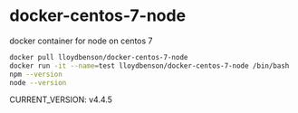 # docker-centos-7-node
docker container for node on centos 7

```sh
docker pull lloydbenson/docker-centos-7-node
docker run -it --name=test lloydbenson/docker-centos-7-node /bin/bash
npm --version
node --version
```
CURRENT_VERSION: v4.4.5
